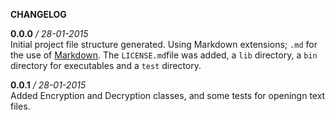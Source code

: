 __CHANGELOG__  

__0.0.0__ */ 28-01-2015*  
Initial project file structure generated. Using Markdown extensions; `.md` for the use of [Markdown](http://daringfireball.net/projects/markdown/). The `LICENSE.md`file was added, a `lib` directory, a `bin` directory for executables and a `test` directory.

__0.0.1__ */ 28-01-2015*  
Added Encryption and Decryption classes, and some tests for openingn text files.